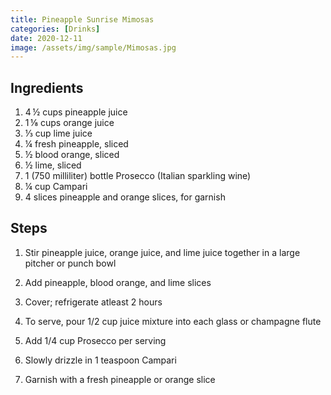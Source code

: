 ```yaml
---
title: Pineapple Sunrise Mimosas
categories: [Drinks]
date: 2020-12-11
image: /assets/img/sample/Mimosas.jpg
---
```


## Ingredients

1. 4 ½ cups pineapple juice
2. 1 ⅛ cups orange juice 
3. ⅓ cup lime juice
4. ¼ fresh pineapple, sliced
5. ½ blood orange, sliced
6. ½ lime, sliced
7. 1 (750 milliliter) bottle Prosecco (Italian sparkling wine)
8. ¼ cup Campari
9. 4 slices pineapple and orange slices, for garnish

## Steps

1. Stir pineapple juice, orange juice, and lime juice together in a large pitcher or punch bowl

2. Add pineapple, blood orange, and lime slices

3. Cover; refrigerate atleast 2 hours

4. To serve, pour 1/2 cup juice mixture into each glass or champagne flute

5. Add 1/4 cup Prosecco per serving

6. Slowly drizzle in 1 teaspoon Campari

7. Garnish with a fresh pineapple or orange slice
